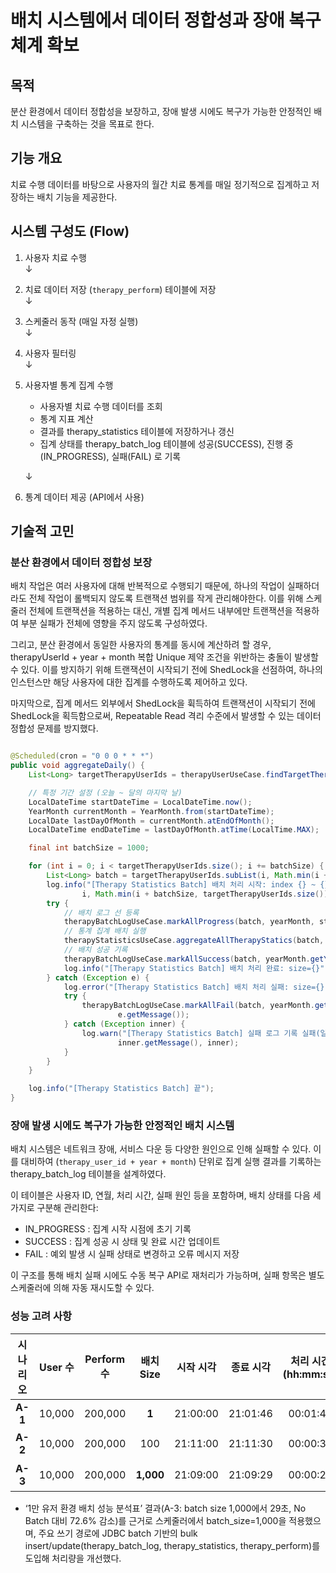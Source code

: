 # 배치 시스템에서 데이터 정합성과 장애 복구 체계 확보

## 목적

분산 환경에서 데이터 정합성을 보장하고, 장애 발생 시에도 복구가 가능한 안정적인 배치 시스템을 구축하는 것을 목표로 한다.

## 기능 개요

치료 수행 데이터를 바탕으로 사용자의 월간 치료 통계를 매일 정기적으로 집계하고 저장하는 배치 기능을 제공한다.

## 시스템 구성도 (Flow)

1. 사용자 치료 수행  
   ↓
2. 치료 데이터 저장 (`therapy_perform`) 테이블에 저장  
   ↓
3. 스케줄러 동작 (매일 자정 실행)  
   ↓
4. 사용자 필터링  
   ↓
5. 사용자별 통계 집계 수행

    - 사용자별 치료 수행 데이터를 조회
    - 통계 지표 계산
    - 결과를 therapy_statistics 테이블에 저장하거나 갱신
    - 집계 상태를 therapy_batch_log 테이블에 성공(SUCCESS), 진행 중(IN_PROGRESS), 실패(FAIL) 로 기록

   ↓
6. 통계 데이터 제공 (API에서 사용)

## 기술적 고민

### 분산 환경에서 데이터 정합성 보장

배치 작업은 여러 사용자에 대해 반복적으로 수행되기 때문에, 하나의 작업이 실패하더라도 전체 작업이 롤백되지 않도록 트랜잭션 범위를 작게 관리해야한다.
이를 위해 스케줄러 전체에 트랜잭션을 적용하는 대신, 개별 집계 메서드 내부에만 트랜잭션을 적용하여 부분 실패가 전체에 영향을 주지 않도록 구성하였다.

그리고, 분산 환경에서 동일한 사용자의 통계를 동시에 계산하려 할 경우, therapyUserId + year + month 복합 Unique 제약 조건을 위반하는 충돌이 발생할 수 있다.
이를 방지하기 위해 트랜잭션이 시작되기 전에 ShedLock을 선점하여, 하나의 인스턴스만 해당 사용자에 대한 집계를 수행하도록 제어하고 있다.

마지막으로, 집계 메서드 외부에서 ShedLock을 휙득하여 트랜잭션이 시작되기 전에 ShedLock을 획득함으로써, Repeatable Read 격리 수준에서 발생할 수 있는 데이터 정합성 문제를 방지했다.

```java

@Scheduled(cron = "0 0 0 * * *")
public void aggregateDaily() {
    List<Long> targetTherapyUserIds = therapyUserUseCase.findTargetTherapyUsers();

    // 특정 기간 설정 (오늘 ~ 달의 마지막 날)
    LocalDateTime startDateTime = LocalDateTime.now();
    YearMonth currentMonth = YearMonth.from(startDateTime);
    LocalDate lastDayOfMonth = currentMonth.atEndOfMonth();
    LocalDateTime endDateTime = lastDayOfMonth.atTime(LocalTime.MAX);

    final int batchSize = 1000;

    for (int i = 0; i < targetTherapyUserIds.size(); i += batchSize) {
        List<Long> batch = targetTherapyUserIds.subList(i, Math.min(i + batchSize, targetTherapyUserIds.size()));
        log.info("[Therapy Statistics Batch] 배치 처리 시작: index {} ~ {}, size={}",
                i, Math.min(i + batchSize, targetTherapyUserIds.size()) - 1, batch.size());
        try {
            // 배치 로그 선 등록
            therapyBatchLogUseCase.markAllProgress(batch, yearMonth, startDateTime, endDateTime);
            // 통계 집계 배치 실행
            therapyStatisticsUseCase.aggregateAllTherapyStatics(batch, yearMonth, startDateTime, endDateTime);
            // 배치 성공 기록
            therapyBatchLogUseCase.markAllSuccess(batch, yearMonth.getYear(), yearMonth.getMonthValue());
            log.info("[Therapy Statistics Batch] 배치 처리 완료: size={}", batch.size());
        } catch (Exception e) {
            log.error("[Therapy Statistics Batch] 배치 처리 실패: size={}, error={}", batch.size(), e.getMessage(), e);
            try {
                therapyBatchLogUseCase.markAllFail(batch, yearMonth.getYear(), yearMonth.getMonthValue(),
                        e.getMessage());
            } catch (Exception inner) {
                log.warn("[Therapy Statistics Batch] 실패 로그 기록 실패(일괄): size={}, error={}", batch.size(),
                        inner.getMessage(), inner);
            }
        }
    }

    log.info("[Therapy Statistics Batch] 끝");
}

```

### 장애 발생 시에도 복구가 가능한 안정적인 배치 시스템

배치 시스템은 네트워크 장애, 서비스 다운 등 다양한 원인으로 인해 실패할 수 있다. 이를 대비하여 (`therapy_user_id + year + month`) 단위로 집계 실행 결과를 기록하는
therapy_batch_log 테이블을 설계하였다.

이 테이블은 사용자 ID, 연월, 처리 시간, 실패 원인 등을 포함하며, 배치 상태를 다음 세 가지로 구분해 관리한다:

- IN_PROGRESS : 집계 시작 시점에 초기 기록
- SUCCESS : 집계 성공 시 상태 및 완료 시간 업데이트
- FAIL : 예외 발생 시 실패 상태로 변경하고 오류 메시지 저장

이 구조를 통해 배치 실패 시에도 수동 복구 API로 재처리가 가능하며, 실패 항목은 별도 스케줄러에 의해 자동 재시도할 수 있다.

### 성능 고려 사항

|  시나리오   | User 수 | Perform 수 |  배치 Size  |  시작 시각   |  종료 시각   | 처리 시간 (hh:mm:ss) | 처리 시간 (초) | 성능 개선율 (vs No Batch) |
|:-------:|:------:|:---------:|:---------:|:--------:|:--------:|:----------------:|:---------:|:--------------------:|
| **A-1** | 10,000 |  200,000  |   **1**   | 21:00:00 | 21:01:46 |     00:01:46     |  **106**  |          -           |
| **A-2** | 10,000 |  200,000  |    100    | 21:11:00 | 21:11:30 |     00:00:30     |    30     |       71.7% 감소       |
| **A-3** | 10,000 |  200,000  | **1,000** | 21:09:00 | 21:09:29 |     00:00:29     |  **29**   |     **72.6% 감소**     |

- ‘1만 유저 환경 배치 성능 분석표’ 결과(A-3: batch size 1,000에서 29초, No Batch 대비 72.6% 감소)를 근거로 스케줄러에서 batch_size=1,000을 적용했으며, 주요 쓰기
  경로에 JDBC batch 기반의 bulk insert/update(therapy_batch_log, therapy_statistics, therapy_perform)를 도입해 처리량을 개선했다.
